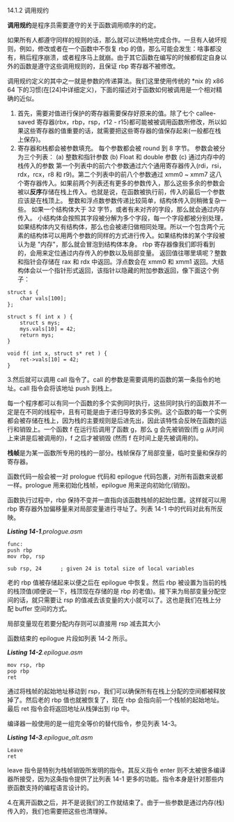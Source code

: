 14.1.2 调用规约

**调用规约**是程序员需要遵守的关于函数调用顺序的约定。

如果所有人都遵守同样的规则的话，那么就可以流畅地完成合作。一旦有人破坏规则，例如，修改或者在一个函数中不恢复 rbp 的值，那么可能会发生：啥事都没有，稍后程序崩溃，或者程序马上就崩。由于其它函数在编写的时候都假定自身以外的函数是遵守这些调用规则的，且保证 rbp 寄存器不被修改。

调用规约定义的其中之一就是参数的传递算法。我们这里使用传统的 \*nix 的 x86 64 下的习惯\(在\[24\]中详细定义\)，下面的描述对于函数如何被调用是一个相对精确的近似。

1. 首先，需要对值进行保护的寄存器需要保存好原来的值。除了七个 callee-saved 寄存器\(rbx，rbp，rsp，r12 - r15\)都可能被被调用函数所修改，所以如果这些寄存器的值重要的话，就需要把这些寄存器的值保存起来\(一般都在栈上保存\)。
2. 寄存器和栈都会被参数填充。
   每个参数都会被 round 到 8 字节。
   参数会被分为三个列表：
   \(a\) 整数和指针参数
   \(b\) Float 和 double 参数
   \(c\) 通过内存中的栈传入的参数
   第一个列表中的前六个参数通过六个通用寄存器传入\(rdi，rsi，rdx，rcx，r8 和 r9\)。第二个列表中的前八个参数通过 xmm0 ~ xmm7 这八个寄存器传入。如果前两个列表还有更多的参数传入，那么这些多余的参数会被以**反序**存储在栈上传入。也就是说，在函数被执行前，传入的最后一个参数应该是在栈顶上。
   整数和浮点数参数传递比较简单，结构体传入则稍微复杂一些。
   如果一个结构体大于 32 字节，或者有未对齐的字段，那么就会通过内存传入。
   小结构体会按照其字段被分解为多个字段，每一个字段都被分别处理，如果结构体内又有结构体，那么也会被递归做相同处理。所以一个包含两个元素的结构体可以用两个参数的同样的方式进行传入。如果结构体的某个字段被认为是 "内存"，那么就会冒泡到结构体本身。
   rbp 寄存器像我们即将看到的，会用来定位通过内存传入的参数以及局部变量。
   返回值往哪里填呢？整数和指针会存储在 rax 和 rdx 中返回。浮点数会在 xmm0 和 xmm1 返回。大结构体会以一个指针形式返回，该指针以隐藏的附加参数返回，像下面这个例子：

```
struct s {
    char vals[100];
};

struct s f( int x ) {
    struct s mys;
    mys.vals[10] = 42;
    return mys;
}

void f( int x, struct s* ret ) {
    ret->vals[10] = 42;
}
```

3.然后就可以调用 call 指令了。call 的参数是需要调用的函数的第一条指令的地址。call 指令会将该地址 push  到栈上。

每一个程序都可以有同一个函数的多个实例同时执行，这些同时执行的函数并不一定是在不同的线程中，且有可能是由于递归导致的多实例。这个函数的每一个实例都会被存储在栈上，因为栈的主要规则是后进先出，因此该特性会反映在函数的运行和销毁上。一个函数 f 在运行后调用了函数 g，那么 g 会先被销毁\(而 g 从时间上来讲是后被调用的\)，f 之后才被销毁 \(然而 f 在时间上是先被调用的\)。

**栈帧**是为某一函数所专用的栈的一部分。栈帧保存了局部变量，临时变量和保存的寄存器。

函数代码一般会被一对 prologue 代码和 epilogue 代码包裹，对所有函数来说都一样。prologue 用来初始化栈帧，epilogue 用来逆向初始化\(销毁\)。

函数执行过程中，rbp 保持不变并一直指向该函数栈帧的起始位置。这样就可以用 rbp 寄存器外加偏移量来对局部变量进行寻址了。列表 14-1 中的代码对此有所反映。

_**Listing 14-1**.prologue.asm_

```
func:
push rbp
mov rbp, rsp

sub rsp, 24      ; given 24 is total size of local variables
```

老的 rbp 值被存储起来以便之后在 epilogue 中恢复。然后 rbp 被设置为当前的栈的栈顶值\(顺便说一下，栈顶现在存储的是 rbp 的老值\)。接下来为局部变量分配空间的话，就只需要让 rsp 的值减去该变量的大小就可以了。这也是我们在栈上分配 buffer 空间的方式。

局部变量现在若要分配内存则可以直接用 rsp 减去其大小

函数结束的 epilogue 片段如列表 14-2 所示。

_**Listing 14-2**.epilogue.asm_

```
mov rsp, rbp
pop rbp
ret
```

通过将栈帧的起始地址移动到 rsp，我们可以确保所有在栈上分配的空间都被释放掉了。然后老的 rbp 值也就被恢复了，现在 rbp 会指向前一个栈帧的起始地址。最后 ret 指令会将返回地址从栈弹出到 rip 中。

编译器一般使用的是一组完全等价的替代指令，参见列表 14-3。

_**Listing 14-3**.epilogue\_alt.asm_

```
Leave
ret
```

leave 指令是特别为栈帧销毁所发明的指令。其反义指令 enter 则不太被很多编译器所接受，因为这条指令提供了比列表 14-1 更多的功能。指令本身是针对那些内嵌函数支持的编程语言设计的。

4.在离开函数之后，并不是说我们的工作就结束了。由于一些参数是通过内存\(栈\)传入的，我们也需要把这些也清理掉。



